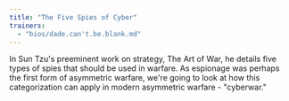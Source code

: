 ```yaml
---
title: "The Five Spies of Cyber"
trainers:
  - "bios/dade.can't.be.blank.md"
---
```

In Sun Tzu's preeminent work on strategy, The Art of War, he details five types of spies that should be used in warfare. As espionage was perhaps the first form of asymmetric warfare, we're going to look at how this categorization can apply in modern asymmetric warfare - "cyberwar."